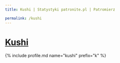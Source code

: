 ```yaml
---
title: Kushi | Statystyki patronite.pl | Patromierz

permalink: /kushi
---
```


# [Kushi](https://patronite.pl/kushi)

{% include profile.md name="kushi" prefix="k" %}
